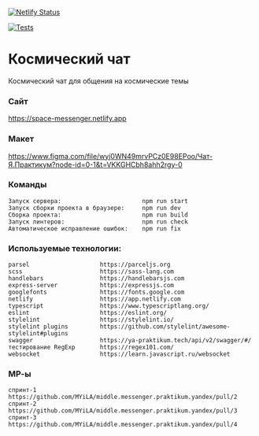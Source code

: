 [![Netlify Status](https://api.netlify.com/api/v1/badges/9e3de672-4504-4c7d-ba7a-1b99c623d48d/deploy-status)](https://app.netlify.com/sites/space-messenger/deploys)

[![Tests](https://github.com/MYiLA/middle.messenger.praktikum.yandex/actions/workflows/tests.yml/badge.svg)](https://github.com/MYiLA/middle.messenger.praktikum.yandex/actions/workflows/tests.yml)

# **Космический чат**

Космический чат для общения на космические темы

### **Сайт**

https://space-messenger.netlify.app

### **Макет**

https://www.figma.com/file/wyj0WN49mrvPCz0E98EPoo/Чат-Я.Практикум?node-id=0-1&t=VKKGHCbh8ahh2rgy-0

### **Команды**
```
Запуск сервера:                       npm run start
Запуск сборки проекта в браузере:     npm run dev
Сборка проекта:                       npm run build
Запуск линтеров:                      npm run check
Автоматическое исправление ошибок:    npm run fix
```
### **Используемые технологии:**
```
parsel                    https://parceljs.org
scss                      https://sass-lang.com
handlebars                https://handlebarsjs.com
express-server            https://expressjs.com
googlefonts               https://fonts.google.com
netlify                   https://app.netlify.com
typescript                https://www.typescriptlang.org/
eslint                    https://eslint.org/
stylelint                 https://stylelint.io/
stylelint plugins         https://github.com/stylelint/awesome-stylelint#plugins
swagger                   https://ya-praktikum.tech/api/v2/swagger/#/
тестирование RegExp       https://regex101.com/
websocket                 https://learn.javascript.ru/websocket

```
### **МР-ы**
```
спринт-1   https://github.com/MYiLA/middle.messenger.praktikum.yandex/pull/2
спринт-2   https://github.com/MYiLA/middle.messenger.praktikum.yandex/pull/3
спринт-3   https://github.com/MYiLA/middle.messenger.praktikum.yandex/pull/4
```

